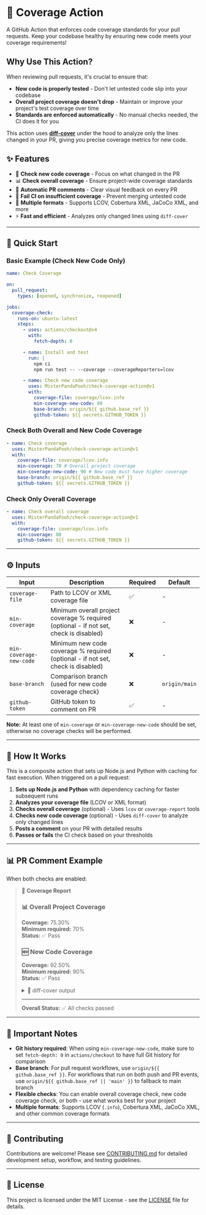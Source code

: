# 🧮 Coverage Action

A GitHub Action that enforces code coverage standards for your pull requests. Keep your codebase healthy by ensuring new code meets your coverage requirements!

## Why Use This Action?

When reviewing pull requests, it's crucial to ensure that:

- **New code is properly tested** - Don't let untested code slip into your codebase
- **Overall project coverage doesn't drop** - Maintain or improve your project's test coverage over time
- **Standards are enforced automatically** - No manual checks needed, the CI does it for you

This action uses **[diff-cover](https://github.com/Bachmann1234/diff_cover)** under the hood to analyze only the lines changed in your PR, giving you precise coverage metrics for new code.

## ✨ Features

- 🎯 **Check new code coverage** - Focus on what changed in the PR
- 📊 **Check overall coverage** - Ensure project-wide coverage standards
- 💬 **Automatic PR comments** - Clear visual feedback on every PR
- 🚨 **Fail CI on insufficient coverage** - Prevent merging untested code
- 📄 **Multiple formats** - Supports LCOV, Cobertura XML, JaCoCo XML, and more
- ⚡ **Fast and efficient** - Analyzes only changed lines using `diff-cover`

---

## 🚀 Quick Start

### Basic Example (Check New Code Only)

```yaml
name: Check Coverage

on:
  pull_request:
    types: [opened, synchronize, reopened]

jobs:
  coverage-check:
    runs-on: ubuntu-latest
    steps:
      - uses: actions/checkout@v4
        with:
          fetch-depth: 0

      - name: Install and test
        run: |
          npm ci
          npm run test -- --coverage --coverageReporters=lcov

      - name: Check new code coverage
        uses: MisterPandaPooh/check-coverage-action@v1
        with:
          coverage-file: coverage/lcov.info
          min-coverage-new-code: 80
          base-branch: origin/${{ github.base_ref }}
          github-token: ${{ secrets.GITHUB_TOKEN }}
```

### Check Both Overall and New Code Coverage

```yaml
- name: Check coverage
  uses: MisterPandaPooh/check-coverage-action@v1
  with:
    coverage-file: coverage/lcov.info
    min-coverage: 70 # Overall project coverage
    min-coverage-new-code: 90 # New code must have higher coverage
    base-branch: origin/${{ github.base_ref }}
    github-token: ${{ secrets.GITHUB_TOKEN }}
```

### Check Only Overall Coverage

```yaml
- name: Check overall coverage
  uses: MisterPandaPooh/check-coverage-action@v1
  with:
    coverage-file: coverage/lcov.info
    min-coverage: 80
    github-token: ${{ secrets.GITHUB_TOKEN }}
```

---

## ⚙️ Inputs

| Input                   | Description                                                                            | Required | Default       |
| ----------------------- | -------------------------------------------------------------------------------------- | -------- | ------------- |
| `coverage-file`         | Path to LCOV or XML coverage file                                                      | ✅       | -             |
| `min-coverage`          | Minimum overall project coverage % required (optional - if not set, check is disabled) | ❌       | -             |
| `min-coverage-new-code` | Minimum new code coverage % required (optional - if not set, check is disabled)        | ❌       | -             |
| `base-branch`           | Comparison branch (used for new code coverage check)                                   | ❌       | `origin/main` |
| `github-token`          | GitHub token to comment on PR                                                          | ✅       | -             |

**Note:** At least one of `min-coverage` or `min-coverage-new-code` should be set, otherwise no coverage checks will be performed.

---

## 🔧 How It Works

This is a composite action that sets up Node.js and Python with caching for fast execution. When triggered on a pull request:

1. **Sets up Node.js and Python** with dependency caching for faster subsequent runs
2. **Analyzes your coverage file** (LCOV or XML format)
3. **Checks overall coverage** (optional) - Uses `lcov` or `coverage-report` tools
4. **Checks new code coverage** (optional) - Uses `diff-cover` to analyze only changed lines
5. **Posts a comment** on your PR with detailed results
6. **Passes or fails** the CI check based on your thresholds

---

## 📊 PR Comment Example

When both checks are enabled:

> 🧮 **Coverage Report**
>
> ### 📊 Overall Project Coverage
>
> **Coverage:** 75.30%  
> **Minimum required:** 70%  
> **Status:** ✅ Pass
>
> ### 🆕 New Code Coverage
>
> **Coverage:** 92.50%  
> **Minimum required:** 90%  
> **Status:** ✅ Pass
>
> <details>
> <summary>📜 diff-cover output</summary>
>
> ```
> Diff Coverage: 92.5%
> src/utils/parser.js (95%)
> src/components/Header.tsx (90%)
> ```
>
> </details>
>
> ---
>
> **Overall Status:** ✅ All checks passed

---

## 📝 Important Notes

- **Git history required**: When using `min-coverage-new-code`, make sure to set `fetch-depth: 0` in `actions/checkout` to have full Git history for comparison
- **Base branch**: For pull request workflows, use `origin/${{ github.base_ref }}`. For workflows that run on both push and PR events, use `origin/${{ github.base_ref || 'main' }}` to fallback to main branch
- **Flexible checks**: You can enable overall coverage check, new code coverage check, or both - use what works best for your project
- **Multiple formats**: Supports LCOV (`.info`), Cobertura XML, JaCoCo XML, and other common coverage formats

---

## 🤝 Contributing

Contributions are welcome! Please see [CONTRIBUTING.md](CONTRIBUTING.md) for detailed development setup, workflow, and testing guidelines.

---

## 📄 License

This project is licensed under the MIT License - see the [LICENSE](LICENSE) file for details.
